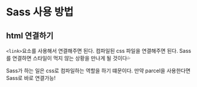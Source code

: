 # Sass 사용 방법

## html 연결하기

`<link>`요소를 사용해서 연결해주면 된다. 컴파일된 css 파일을 연결해주면 된다. Sass를 연결하면 스타일이 먹지 않는 상황을 만나게 될 것이다💦

Sass가 하는 일은 css로 컴파일하는 역할을 하기 떄문이다. 만약 parcel을 사용한다면 Sass로 바로 연결가능!

